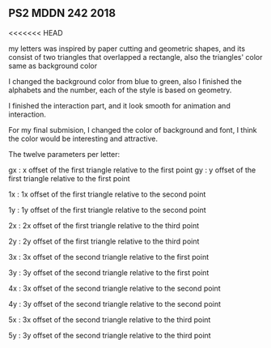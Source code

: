 ## PS2 MDDN 242 2018
<<<<<<< HEAD

my letters was inspired by paper cutting and geometric shapes, and its consist of two triangles that overlapped a rectangle, also the triangles' color same as background color

I changed the background color from blue to green, also I finished the alphabets and the number, each of the style is based on geometry.

I finished the interaction part, and it look smooth for animation and interaction.

For my final submision, I changed the color of background and font, I think the color would be interesting and attractive.

The twelve parameters per letter:

gx : x offset of the first triangle relative to the first point
gy : y offset of the first triangle relative to the first point

1x : 1x offset of the first triangle relative to the second point

1y : 1y offset of the first triangle relative to the second point

2x : 2x offset of the first triangle relative to the third point

2y : 2y offset of the first triangle relative to the third point

3x : 3x offset of the second triangle relative to the first point

3y : 3y offset of the second triangle relative to the first point

4x : 3x offset of the second triangle relative to the second point

4y : 3y offset of the second triangle relative to the second point

5x : 3x offset of the second triangle relative to the third point

5y : 3y offset of the second triangle relative to the third point

